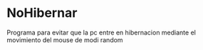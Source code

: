 # NoHibernar
 Programa para evitar que la pc entre en hibernacion mediante el movimiento del mouse de modi random 
